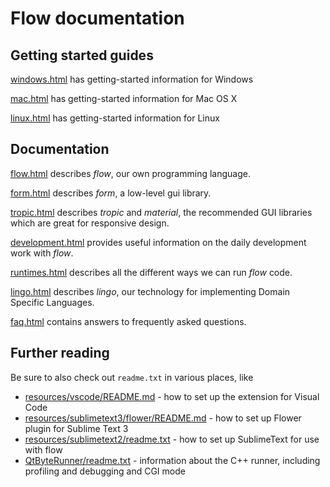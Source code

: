 # Flow documentation

## Getting started guides

[windows.html](windows.html) has getting-started information for Windows

[mac.html](mac.html) has getting-started information for Mac OS X

[linux.html](linux.html) has getting-started information for Linux

## Documentation

[flow.html](flow.html) describes *flow*, our own programming language.

[form.html](form.html) describes *form*, a low-level gui library.

[tropic.html](tropic.html) describes *tropic* and *material*, the recommended GUI libraries which are great for responsive design.

[development.html](development.html) provides useful information on the daily development work with *flow*.

[runtimes.html](runtimes.html) describes all the different ways we can run *flow* code.

[lingo.html](lingo.html) describes *lingo*, our technology for implementing Domain Specific Languages.

[faq.html](faq.html) contains answers to frequently asked questions.


## Further reading

Be sure to also check out `readme.txt` in various places, like

* [resources/vscode/README.md](../resources/vscode/README.md) - how to set up the extension for Visual Code
* [resources/sublimetext3/flower/README.md](../resources/sublimetext3/flower/README.md) - how to set up Flower plugin for Sublime Text 3
* [resources/sublimetext2/readme.txt](../resources/sublimetext2/readme.txt) - how to set up SublimeText for use with flow
* [QtByteRunner/readme.txt](../QtByteRunner/readme.txt) - information about the C++ runner, including profiling and debugging and CGI mode
